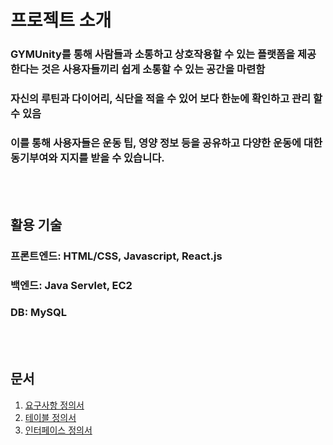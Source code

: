 # 프로젝트 소개
### GYMUnity를 통해 사람들과 소통하고 상호작용할 수 있는 플랫폼을 제공한다는 것은 사용자들끼리 쉽게 소통할 수 있는 공간을 마련함
### 자신의 루틴과 다이어리, 식단을 적을 수 있어 보다 한눈에 확인하고 관리 할 수 있음
### 이를 통해 사용자들은 운동 팁, 영양 정보 등을 공유하고 다양한 운동에 대한 동기부여와 지지를 받을 수 있습니다.

<br>
<br>

## 활용 기술
### 프론트엔드: HTML/CSS, Javascript, React.js
### 백엔드: Java Servlet, EC2
### DB: MySQL

<br>
<br>

## 문서
1. [요구사항 정의서](https://docs.google.com/spreadsheets/d/e/2PACX-1vREpEAH6FYhrB_eLoVNbCWTeSVZotV5QNozdl800DBuq8NltVcnDXx2TPL4MqSf70_EfUm1DdgV_OHr/pubhtml)
2. [테이블 정의서](https://docs.google.com/spreadsheets/d/e/2PACX-1vQl9rny-t9bbA0HxcvnWAKk5kJRngGr084RLzDgo22EoepcpBYW6oVj6iROd4hlEVRq_PX_ogOHbr__/pubhtml)
3. [인터페이스 정의서](https://docs.google.com/spreadsheets/d/e/2PACX-1vTxnjqW2J-feLOTOSpndOXLowShCrwl9Xv_h6oQMhxyDhnp9WkEKlDn7TwpF0R4PEchRp0ev7ucyJtJ/pubhtml)
